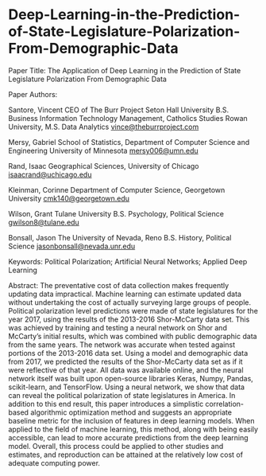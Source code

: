 # Deep-Learning-in-the-Prediction-of-State-Legislature-Polarization-From-Demographic-Data
Paper Title:
The Application of Deep Learning in the Prediction of State Legislature Polarization From Demographic Data

Paper Authors:

Santore, Vincent 
CEO of The Burr Project
Seton Hall University 
B.S. Business Information Technology Management, Catholics Studies
Rowan University, M.S. Data Analytics
vince@theburrproject.com

Mersy, Gabriel 
School of Statistics, Department of Computer Science and Engineering 
University of Minnesota
mersy006@umn.edu

Rand, Isaac
Geographical Sciences, 
University of Chicago 
isaacrand@uchicago.edu

Kleinman, Corinne
Department of Computer Science, 
Georgetown University
cmk140@georgetown.edu


Wilson, Grant
Tulane University 
B.S. Psychology, Political Science
gwilson8@tulane.edu

Bonsall, Jason 
The University of Nevada, Reno 
B.S. History, Political Science
jasonbonsall@nevada.unr.edu


Keywords: 
Political Polarization; Artificial Neural Networks; Applied Deep Learning

Abstract: 
The preventative cost of data collection makes frequently updating data impractical. Machine learning can estimate updated data without undertaking the cost of actually surveying large groups of people. Political polarization level predictions were made of state legislatures for the year 2017, using the results of the 2013-2016 Shor-McCarty data set. This was achieved by training and testing a neural network on Shor and McCarty’s initial results, which was combined with public demographic data from the same years. The network was accurate when tested against portions of the 2013-2016 data set. Using a model and demographic data from 2017, we predicted the results of the Shor-McCarty data set as if it were reflective of that year. All data was available online, and the neural network itself was built upon open-source libraries Keras, Numpy, Pandas, scikit-learn, and TensorFlow. Using a neural network, we show that data can reveal the political polarization of state legislatures in America. In addition to this end result, this paper introduces a simplistic correlation-based algorithmic optimization method and suggests an appropriate baseline metric for the inclusion of features in deep learning models. When applied to the field of machine learning, this method, along with being easily accessible, can lead to more accurate predictions from the deep learning model. Overall, this process could be applied to other studies and estimates, and reproduction can be attained at the relatively low cost of adequate computing power. 




